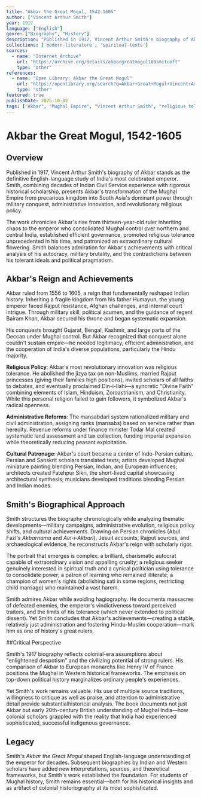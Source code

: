 ```yaml
---
title: "Akbar the Great Mogul, 1542-1605"
author: ["Vincent Arthur Smith"]
year: 1917
language: ["English"]
genre: ["Biography", "History"]
description: "Published in 1917, Vincent Arthur Smith's biography of Akbar stands as the definitive English-language study of India's most celebrated emperor. Smith balances admiration for Akbar's achievements with critical analysis of his autocracy, military brutality, and the contradictions between his tolerant ideals and political pragmatism."
collections: ['modern-literature', 'spiritual-texts']
sources:
  - name: "Internet Archive"
    url: "https://archive.org/details/akbargreatmogul100smituoft"
    type: "other"
references:
  - name: "Open Library: Akbar the Great Mogul"
    url: "https://openlibrary.org/search?q=Akbar+Great+Mogul+Vincent+Arthur+Smith"
    type: "other"
featured: true
publishDate: 2025-10-02
tags: ["Akbar", "Mughal Empire", "Vincent Arthur Smith", "religious tolerance", "Din-i-Ilahi", "Fatehpur Sikri", "Mughal administration", "Indo-Persian culture", "16th century India", "imperial biography"]
---
```


# Akbar the Great Mogul, 1542-1605

## Overview

Published in 1917, Vincent Arthur Smith's biography of Akbar stands as the definitive English-language study of India's most celebrated emperor. Smith, combining decades of Indian Civil Service experience with rigorous historical scholarship, presents Akbar's transformation of the Mughal Empire from precarious kingdom into South Asia's dominant power through military conquest, administrative innovation, and revolutionary religious policy.

The work chronicles Akbar's rise from thirteen-year-old ruler inheriting chaos to the emperor who consolidated Mughal control over northern and central India, established efficient governance, promoted religious tolerance unprecedented in his time, and patronized an extraordinary cultural flowering. Smith balances admiration for Akbar's achievements with critical analysis of his autocracy, military brutality, and the contradictions between his tolerant ideals and political pragmatism.

## Akbar's Reign and Achievements

Akbar ruled from 1556 to 1605, a reign that fundamentally reshaped Indian history. Inheriting a fragile kingdom from his father Humayun, the young emperor faced Rajput resistance, Afghan challenges, and internal court intrigue. Through military skill, political acumen, and the guidance of regent Bairam Khan, Akbar secured his throne and began systematic expansion.

His conquests brought Gujarat, Bengal, Kashmir, and large parts of the Deccan under Mughal control. But Akbar recognized that conquest alone couldn't sustain empire—he needed legitimacy, efficient administration, and the cooperation of India's diverse populations, particularly the Hindu majority.

**Religious Policy**: Akbar's most revolutionary innovation was religious tolerance. He abolished the jizya tax on non-Muslims, married Rajput princesses (giving their families high positions), invited scholars of all faiths to debates, and eventually proclaimed Din-i-Ilahi—a syncretic "Divine Faith" combining elements of Islam, Hinduism, Zoroastrianism, and Christianity. While this personal religion failed to gain followers, it symbolized Akbar's radical openness.

**Administrative Reforms**: The mansabdari system rationalized military and civil administration, assigning ranks (mansabs) based on service rather than heredity. Revenue reforms under finance minister Todar Mal created systematic land assessment and tax collection, funding imperial expansion while theoretically reducing peasant exploitation.

**Cultural Patronage**: Akbar's court became a center of Indo-Persian culture. Persian and Sanskrit scholars translated texts; artists developed Mughal miniature painting blending Persian, Indian, and European influences; architects created Fatehpur Sikri, the short-lived capital showcasing architectural synthesis; musicians developed traditions blending Persian and Indian modes.

## Smith's Biographical Approach

Smith structures the biography chronologically while analyzing thematic developments—military campaigns, administrative evolution, religious policy shifts, and cultural achievements. Drawing on Persian chronicles (Abul Fazl's *Akbarnama* and *Ain-i-Akbari*), Jesuit accounts, Rajput sources, and archaeological evidence, he reconstructs Akbar's reign with scholarly rigor.

The portrait that emerges is complex: a brilliant, charismatic autocrat capable of extraordinary vision and appalling cruelty; a religious seeker genuinely interested in spiritual truth and a cynical politician using tolerance to consolidate power; a patron of learning who remained illiterate; a champion of women's rights (abolishing sati in some regions, restricting child marriage) who maintained a vast harem.

Smith admires Akbar while avoiding hagiography. He documents massacres of defeated enemies, the emperor's vindictiveness toward perceived traitors, and the limits of his tolerance (which never extended to political dissent). Yet Smith concludes that Akbar's achievements—creating a stable, relatively just administration and fostering Hindu-Muslim cooperation—mark him as one of history's great rulers.

##Critical Perspective

Smith's 1917 biography reflects colonial-era assumptions about "enlightened despotism" and the civilizing potential of strong rulers. His comparison of Akbar to European monarchs like Henry IV of France positions the Mughal in Western historical frameworks. The emphasis on top-down political history marginalizes ordinary people's experiences.

Yet Smith's work remains valuable. His use of multiple source traditions, willingness to critique as well as praise, and attention to administrative detail provide substantialhistorical analysis. The book documents not just Akbar but early 20th-century British understanding of Mughal India—how colonial scholars grappled with the reality that India had experienced sophisticated, successful indigenous governance.

## Legacy

Smith's *Akbar the Great Mogul* shaped English-language understanding of the emperor for decades. Subsequent biographies by Indian and Western scholars have added new interpretations, sources, and theoretical frameworks, but Smith's work established the foundation. For students of Mughal history, Smith remains essential—both for his historical insights and as artifact of colonial historiography at its most sophisticated.

